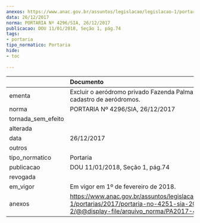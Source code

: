```yaml
---
anexos: https://www.anac.gov.br/assuntos/legislacao/legislacao-1/portarias/2017/portaria-no-4251-sia-20-12-2017-2/@@display-file/arquivo_norma/PA2017-4296.pdf
data: 26/12/2017
norma: PORTARIA Nº 4296/SIA, 26/12/2017
publicacao: DOU 11/01/2018, Seção 1, pág.74
tags:
- portaria
tipo_normatico: Portaria
hide: 
- toc 
 
---
```


|                    | Documento                                                                                                                                              |
|:-------------------|:-------------------------------------------------------------------------------------------------------------------------------------------------------|
| ementa             | Excluir o aeródromo privado Fazenda Palma (GO) do cadastro de aeródromos.                                                                              |
| norma              | PORTARIA Nº 4296/SIA, 26/12/2017                                                                                                                       |
| tornada_sem_efeito |                                                                                                                                                        |
| alterada           |                                                                                                                                                        |
| data               | 26/12/2017                                                                                                                                             |
| outros             |                                                                                                                                                        |
| tipo_normatico     | Portaria                                                                                                                                               |
| publicacao         | DOU 11/01/2018, Seção 1, pág.74                                                                                                                        |
| revogada           |                                                                                                                                                        |
| em_vigor           | Em vigor em 1º de fevereiro de 2018.                                                                                                                   |
| anexos             | https://www.anac.gov.br/assuntos/legislacao/legislacao-1/portarias/2017/portaria-no-4251-sia-20-12-2017-2/@@display-file/arquivo_norma/PA2017-4296.pdf |